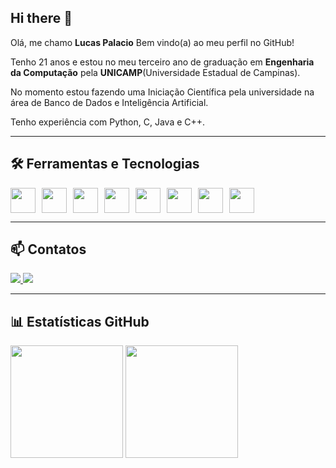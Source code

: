 ## Hi there 👋

Olá, me chamo **Lucas Palacio**
Bem vindo(a) ao meu perfil no GitHub!

Tenho 21 anos e estou no meu terceiro ano de graduação em **Engenharia da Computação** pela **UNICAMP**(Universidade Estadual de Campinas).

No momento estou fazendo uma Iniciação Científica pela universidade na área de Banco de Dados e Inteligência Artificial.

Tenho experiência com Python, C, Java e C++.

---

## 🛠️ Ferramentas e Tecnologias

<div style="display: flex; flex-wrap: wrap; gap: 10px;">
  <img src="https://cdn.jsdelivr.net/gh/devicons/devicon/icons/git/git-original.svg" width="40" height="40"/>
  <img src="https://cdn.jsdelivr.net/gh/devicons/devicon/icons/github/github-original.svg" width="40" height="40"/>
  <img src="https://cdn.jsdelivr.net/gh/devicons/devicon/icons/c/c-original.svg" width="40" height="40"/>
  <img src="https://cdn.jsdelivr.net/gh/devicons/devicon/icons/cplusplus/cplusplus-original.svg" width="40" height="40"/>
  <img src="https://cdn.jsdelivr.net/gh/devicons/devicon/icons/java/java-original.svg" width="40" height="40"/>
  <img src="https://cdn.jsdelivr.net/gh/devicons/devicon/icons/python/python-original.svg" width="40" height="40"/>
  <img src="https://cdn.jsdelivr.net/gh/devicons/devicon/icons/archlinux/archlinux-original.svg" width="40" height="40"/>
  <img src="https://cdn.jsdelivr.net/gh/devicons/devicon/icons/firefox/firefox-original.svg" width="40" height="40"/>
</div>

---

## 📫 Contatos

<a href="mailto:lucasp.aprofissional@gmail.com">
  <img src="https://img.shields.io/badge/Gmail-D14836?style=for-the-badge&logo=gmail&logoColor=white"/>
</a>
<a href="https://www.linkedin.com/in/seu-usuário-linkedln-aqui" target="_blank">
  <img src="https://img.shields.io/badge/-LinkedIn-%230077B5?style=for-the-badge&logo=linkedin&logoColor=white"/>
</a>

---

## 📊 Estatísticas GitHub

<div>
  <img height="180em" src="https://github-readme-stats.vercel.app/api/top-langs/?username=Palaciolol&layout=compact&langs_count=7&theme=dracula"/>
  <img height="180em" src="https://github-readme-stats.vercel.app/api?username=Palaciolol&show_icons=true&theme=dracula&include_all_commits=true&count_private=true"/>
</div>


          
          
          
          
          
          
